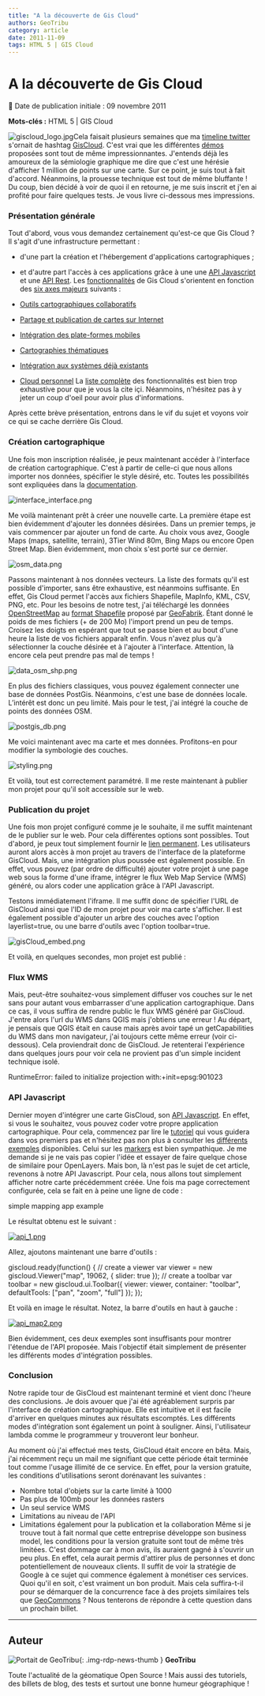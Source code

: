 ```yaml
---
title: "A la découverte de Gis Cloud"
authors: GeoTribu
category: article
date: 2011-11-09
tags: HTML 5 | GIS Cloud
---
```


# A la découverte de Gis Cloud


:calendar: Date de publication initiale : 09 novembre 2011

**Mots-clés :** HTML 5 | GIS Cloud


![giscloud_logo.jpg](http://www.geotribu.net/sites/default/files/Tuto/img/Blog/giscloud/giscloud_logo.jpg)Cela faisait plusieurs semaines que ma [timeline twitter](http://twitter.com/#!/geotribu) s'ornait de hashtag [GisCloud](http://www.giscloud.com). C'est vrai que les différentes [démos](http://www.giscloud.com/blog/gis-cloud-starts-html5-mapping-revolution) proposées sont tout de même impressionnantes. J'entends déjà les amoureux de la sémiologie graphique me dire que c'est une hérésie d'afficher 1 million de points sur une carte. Sur ce point, je suis tout à fait d'accord. Néanmoins, la prouesse technique est tout de même bluffante ! Du coup, bien décidé à voir de quoi il en retourne, je me suis inscrit et j'en ai profité pour faire quelques tests. Je vous livre ci-dessous mes impressions.

### Présentation générale

Tout d'abord, vous vous demandez certainement qu'est-ce que Gis Cloud ? Il s'agit d'une infrastructure permettant :

* d'une part la création et l'hébergement d'applications cartographiques ;
* et d'autre part l'accès à ces applications grâce à une une [API Javascript](http://dev.giscloud.com/JavaScriptApi/) et une [API Rest](http://dev.giscloud.com/RestGuide).
Les [fonctionnalités](http://www.giscloud.com/features/) de Gis Cloud s'orientent en fonction des [six axes majeurs](http://www.giscloud.com/features/) suivants :

* [Outils cartographiques collaboratifs](http://www.giscloud.com/features/collaboration-map-management)
* [Partage et publication de cartes sur Internet](http://www.giscloud.com/features/share-and-publish-on-web)
* [Intégration des plate-formes mobiles](http://www.giscloud.com/features/mobile-data-collection)
* [Cartographies thématiques](http://www.giscloud.com/features/thematic-maps-analysis)
* [Intégration aux systèmes déjà existants](http://www.giscloud.com/features/integrate-with-existing-systems/)
* [Cloud personnel](http://www.giscloud.com/features/personal-cloud/)
La [liste complète](http://www.giscloud.com/full-feature-list/) des fonctionnalités est bien trop exhaustive pour que je vous la cite içi. Néanmoins, n'hésitez pas à y jeter un coup d'oeil pour avoir plus d'informations.

Après cette brève présentation, entrons dans le vif du sujet et voyons voir ce qui se cache derrière Gis Cloud.

### Création cartographique

Une fois mon inscription réalisée, je peux maintenant accéder à l'interface de création cartographique. C'est à partir de celle-ci que nous allons importer nos données, spécifier le style désiré, etc. Toutes les possibilités sont expliquées dans la [documentation](http://www.giscloud.com/docs/).

![interface_interface.png](http://geotribu.net/sites/default/files/Tuto/img/Blog/giscloud/interface_interface.png)

Me voilà maintenant prêt à créer une nouvelle carte. La première étape est bien évidemment d'ajouter les données désirées. Dans un premier temps, je vais commencer par ajouter un fond de carte. Au choix vous avez, Google Maps (maps, satellite, terrain), 3Tier Wind 80m, Bing Maps ou encore Open Street Map. Bien évidemment, mon choix s'est porté sur ce dernier.

![osm_data.png](http://geotribu.net/sites/default/files/Tuto/img/Blog/giscloud/osm_data.png)

Passons maintenant à nos données vecteurs. La liste des formats qu'il est possible d'importer, sans être exhaustive, est néanmoins suffisante. En effet, Gis Cloud permet l'accès aux fichiers Shapefile, MapInfo, KML, CSV, PNG, etc. Pour les besoins de notre test, j'ai téléchargé les données [OpenStreetMap](http://www.openstreetmap.org/) au [format Shapefile](http://download.geofabrik.de/osm/europe/france/) proposé par [GeoFabrik](http://www.geofabrik.de/). Étant donné le poids de mes fichiers (+ de 200 Mo) l'import prend un peu de temps. Croisez les doigts en espérant que tout se passe bien et au bout d'une heure la liste de vos fichiers apparaît enfin. Vous n'avez plus qu'à sélectionner la couche désirée et à l'ajouter à l'interface. Attention, là encore cela peut prendre pas mal de temps !

![data_osm_shp.png](http://geotribu.net/sites/default/files/Tuto/img/Blog/giscloud/data_osm_shp.png)

En plus des fichiers classiques, vous pouvez également connecter une base de données PostGis. Néanmoins, c'est une base de données locale. L’intérêt est donc un peu limité. Mais pour le test, j'ai intégré la couche de points des données OSM.

![postgis_db.png](http://geotribu.net/sites/default/files/Tuto/img/Blog/giscloud/postgis_db.png)

Me voici maintenant avec ma carte et mes données. Profitons-en pour modifier la symbologie des couches.

![styling.png](http://www.geotribu.net/sites/default/files/Tuto/img/Blog/giscloud/styling.png)

Et voilà, tout est correctement paramétré. Il me reste maintenant à publier mon projet pour qu'il soit accessible sur le web.

### Publication du projet

Une fois mon projet configuré comme je le souhaite, il me suffit maintenant de le publier sur le web. Pour cela différentes options sont possibles. Tout d'abord, je peux tout simplement fournir le [lien permanent](http://www.giscloud.com/map/19062/openstreetmappaca). Les utilisateurs auront alors accès à mon projet au travers de l'interface de la plateforme GisCloud. Mais, une intégration plus poussée est également possible. En effet, vous pouvez (par ordre de difficulté) ajouter votre projet à une page web sous la forme d'une iframe, intégrer le flux Web Map Service (WMS) généré, ou alors coder une application grâce à l'API Javascript.

Testons immédiatement l'iframe. Il me suffit donc de spécifier l'URL de GisCloud ainsi que l'ID de mon projet pour voir ma carte s'afficher. Il est également possible d'ajouter un arbre des couches avec l'option layerlist=true, ou une barre d'outils avec l'option toolbar=true.

![gisCloud_embed.png](http://www.geotribu.net/sites/default/files/Tuto/img/Blog/giscloud/gisCloud_embed.png)

Et voilà, en quelques secondes, mon projet est publié :



### Flux WMS

Mais, peut-être souhaitez-vous simplement diffuser vos couches sur le net sans pour autant vous embarrasser d'une application cartographique. Dans ce cas, il vous suffira de rendre public le flux WMS généré par GisCloud. J'entre alors l'url du WMS dans QGIS mais j'obtiens une erreur ! Au départ, je pensais que QGIS était en cause mais après avoir tapé un getCapabilities du WMS dans mon navigateur, j'ai toujours cette même erreur (voir ci-dessous). Cela proviendrait donc de GisCloud. Je retenterai l'expérience dans quelques jours pour voir cela ne provient pas d'un simple incident technique isolé.

RuntimeError: failed to initialize projection with:+init=epsg:901023  

### API Javascript

Dernier moyen d'intégrer une carte GisCloud, son [API Javascript](http://dev.giscloud.com/JavaScriptApi/ApiReference). En effet, si vous le souhaitez, vous pouvez coder votre propre application cartographique. Pour cela, commencez par lire le [tutoriel](http://dev.giscloud.com/JavaScriptApi/GettingStarted) qui vous guidera dans vos premiers pas et n'hésitez pas non plus à consulter les [différents exemples](https://github.com/giscloud/GIS-Cloud-Examples) disponibles. Celui sur les [markers](http://dev.giscloud.com/examples/markermethods.html) est bien sympathique. Je me demande si je ne vais pas copier l'idée et essayer de faire quelque chose de similaire pour OpenLayers. Mais bon, là n'est pas le sujet de cet article, revenons à notre API Javascript. Pour cela, nous allons tout simplement afficher notre carte précédemment créée. Une fois ma page correctement configurée, cela se fait en à peine une ligne de code :

simple mapping app example

Le résultat obtenu est le suivant :

[![api_1.png](http://www.geotribu.net/sites/default/files/Tuto/img/Blog/giscloud/api_1.png)](http://www.geotribu.net/applications/gisCloud/map1.html)

Allez, ajoutons maintenant une barre d'outils :

giscloud.ready(function() { // create a viewer var viewer = new giscloud.Viewer("map", 19062, { slider: true }); // create a toolbar var toolbar = new giscloud.ui.Toolbar({ viewer: viewer, container: "toolbar", defaultTools: ["pan", "zoom", "full"] }); });

Et voilà en image le résultat. Notez, la barre d'outils en haut à gauche :

[![api_map2.png](http://www.geotribu.net/sites/default/files/Tuto/img/Blog/giscloud/api_map2.png)](http://www.geotribu.net/applications/gisCloud/map2.html)

Bien évidemment, ces deux exemples sont insuffisants pour montrer l'étendue de l'API proposée. Mais l'objectif était simplement de présenter les différents modes d'intégration possibles.

### Conclusion

Notre rapide tour de GisCloud est maintenant terminé et vient donc l'heure des conclusions. Je dois avouer que j'ai été agréablement surpris par l'interface de création cartographique. Elle est intuitive et il est facile d'arriver en quelques minutes aux résultats escomptés. Les différents modes d'intégration sont également un point à souligner. Ainsi, l'utilisateur lambda comme le programmeur y trouveront leur bonheur.

Au moment où j'ai effectué mes tests, GisCloud était encore en bêta. Mais, j'ai récemment reçu un mail me signifiant que cette période était terminée tout comme l'usage illimité de ce service. En effet, pour la version gratuite, les conditions d'utilisations seront dorénavant les suivantes :

* Nombre total d'objets sur la carte limité à 1000
* Pas plus de 100mb pour les données rasters
* Un seul service WMS
* Limitations au niveau de l'API
* Limitations également pour la publication et la collaboration
Même si je trouve tout à fait normal que cette entreprise développe son business model, les conditions pour la version gratuite sont tout de même très limitées. C'est dommage car à mon avis, ils auraient gagné à s'ouvrir un peu plus. En effet, cela aurait permis d'attirer plus de personnes et donc potentiellement de nouveaux clients. Il suffit de voir la stratégie de Google à ce sujet qui commence également à monétiser ces services. Quoi qu'il en soit, c'est vraiment un bon produit. Mais cela suffira-t-il pour se démarquer de la concurrence face à des projets similaires tels que [GeoCommons](http://geocommons.com) ? Nous tenterons de répondre à cette question dans un prochain billet.



----

## Auteur

![Portait de GeoTribu](https://cdn.geotribu.fr/images/internal/charte/geotribu\_logo\_64x64.png){: .img-rdp-news-thumb }
**GeoTribu**

Toute l'actualité de la géomatique Open Source ! Mais aussi des tutoriels, des billets de blog, des tests et surtout une bonne humeur géographique !
